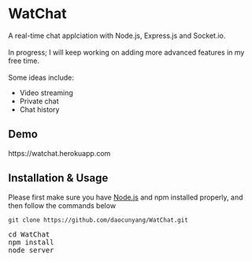 # WatChat

A real-time chat applciation with Node.js, Express.js and Socket.io. <br /><br />
In progress; I will keep working on adding more advanced features in my free time.<br /><br />
Some ideas include: 
<ul>
  <li>Video streaming</li>
  <li>Private chat</li>
  <li>Chat history</li>
</ul>

<h2>Demo</h2>
https://watchat.herokuapp.com

<h2>Installation & Usage</h2>
Please first make sure you have <a href="https://nodejs.org/en/">Node.js</a> and npm installed properly, and then follow the commands below
<pre><code>git clone https://github.com/daocunyang/WatChat.git <br /> </code><br />cd WatChat<br />npm install<br />node server
</pre>


